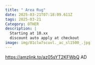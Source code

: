 ```yaml
---
title: " Area Rug"
date: 2025-03-21T07:18:09.611Z
tags: 2025-03-21
Category: OTHER
description: |
  Starting at 10.xx
  discount auto apply at checkout 
image: img/81clw7scuvl._ac_sl1500_.jpg
---
```

https://amzlink.to/az05sYT2KFWbQ
AD
